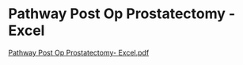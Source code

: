 # Pathway Post Op Prostatectomy - Excel

[Pathway Post Op Prostatectomy- Excel.pdf](Pathway%20Post%20Op%20Prostatectomy%20-%20Excel%201241027c4fb543fca064111d537ecb21/Pathway_Post_Op_Prostatectomy-_Excel.pdf)